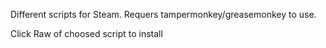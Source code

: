 
Different scripts for Steam. Requers tampermonkey/greasemonkey to use.

Click Raw of choosed script to install
